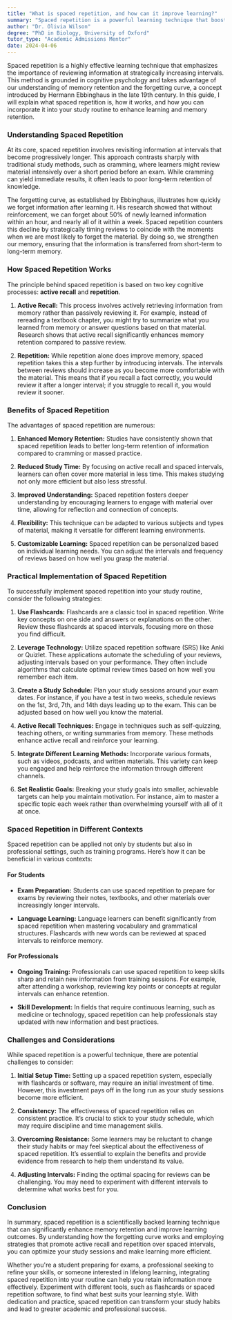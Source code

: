 ```yaml
---
title: "What is spaced repetition, and how can it improve learning?"
summary: "Spaced repetition is a powerful learning technique that boosts memory retention by reviewing information at strategically increasing intervals."
author: "Dr. Olivia Wilson"
degree: "PhD in Biology, University of Oxford"
tutor_type: "Academic Admissions Mentor"
date: 2024-04-06
---
```


Spaced repetition is a highly effective learning technique that emphasizes the importance of reviewing information at strategically increasing intervals. This method is grounded in cognitive psychology and takes advantage of our understanding of memory retention and the forgetting curve, a concept introduced by Hermann Ebbinghaus in the late 19th century. In this guide, I will explain what spaced repetition is, how it works, and how you can incorporate it into your study routine to enhance learning and memory retention.

### Understanding Spaced Repetition

At its core, spaced repetition involves revisiting information at intervals that become progressively longer. This approach contrasts sharply with traditional study methods, such as cramming, where learners might review material intensively over a short period before an exam. While cramming can yield immediate results, it often leads to poor long-term retention of knowledge. 

The forgetting curve, as established by Ebbinghaus, illustrates how quickly we forget information after learning it. His research showed that without reinforcement, we can forget about 50% of newly learned information within an hour, and nearly all of it within a week. Spaced repetition counters this decline by strategically timing reviews to coincide with the moments when we are most likely to forget the material. By doing so, we strengthen our memory, ensuring that the information is transferred from short-term to long-term memory.

### How Spaced Repetition Works

The principle behind spaced repetition is based on two key cognitive processes: **active recall** and **repetition**.

1. **Active Recall:** This process involves actively retrieving information from memory rather than passively reviewing it. For example, instead of rereading a textbook chapter, you might try to summarize what you learned from memory or answer questions based on that material. Research shows that active recall significantly enhances memory retention compared to passive review.

2. **Repetition:** While repetition alone does improve memory, spaced repetition takes this a step further by introducing intervals. The intervals between reviews should increase as you become more comfortable with the material. This means that if you recall a fact correctly, you would review it after a longer interval; if you struggle to recall it, you would review it sooner.

### Benefits of Spaced Repetition

The advantages of spaced repetition are numerous:

1. **Enhanced Memory Retention:** Studies have consistently shown that spaced repetition leads to better long-term retention of information compared to cramming or massed practice.

2. **Reduced Study Time:** By focusing on active recall and spaced intervals, learners can often cover more material in less time. This makes studying not only more efficient but also less stressful.

3. **Improved Understanding:** Spaced repetition fosters deeper understanding by encouraging learners to engage with material over time, allowing for reflection and connection of concepts.

4. **Flexibility:** This technique can be adapted to various subjects and types of material, making it versatile for different learning environments.

5. **Customizable Learning:** Spaced repetition can be personalized based on individual learning needs. You can adjust the intervals and frequency of reviews based on how well you grasp the material.

### Practical Implementation of Spaced Repetition

To successfully implement spaced repetition into your study routine, consider the following strategies:

1. **Use Flashcards:** Flashcards are a classic tool in spaced repetition. Write key concepts on one side and answers or explanations on the other. Review these flashcards at spaced intervals, focusing more on those you find difficult.

2. **Leverage Technology:** Utilize spaced repetition software (SRS) like Anki or Quizlet. These applications automate the scheduling of your reviews, adjusting intervals based on your performance. They often include algorithms that calculate optimal review times based on how well you remember each item.

3. **Create a Study Schedule:** Plan your study sessions around your exam dates. For instance, if you have a test in two weeks, schedule reviews on the 1st, 3rd, 7th, and 14th days leading up to the exam. This can be adjusted based on how well you know the material.

4. **Active Recall Techniques:** Engage in techniques such as self-quizzing, teaching others, or writing summaries from memory. These methods enhance active recall and reinforce your learning.

5. **Integrate Different Learning Methods:** Incorporate various formats, such as videos, podcasts, and written materials. This variety can keep you engaged and help reinforce the information through different channels.

6. **Set Realistic Goals:** Breaking your study goals into smaller, achievable targets can help you maintain motivation. For instance, aim to master a specific topic each week rather than overwhelming yourself with all of it at once.

### Spaced Repetition in Different Contexts

Spaced repetition can be applied not only by students but also in professional settings, such as training programs. Here’s how it can be beneficial in various contexts:

#### For Students

- **Exam Preparation:** Students can use spaced repetition to prepare for exams by reviewing their notes, textbooks, and other materials over increasingly longer intervals.
  
- **Language Learning:** Language learners can benefit significantly from spaced repetition when mastering vocabulary and grammatical structures. Flashcards with new words can be reviewed at spaced intervals to reinforce memory.

#### For Professionals

- **Ongoing Training:** Professionals can use spaced repetition to keep skills sharp and retain new information from training sessions. For example, after attending a workshop, reviewing key points or concepts at regular intervals can enhance retention.

- **Skill Development:** In fields that require continuous learning, such as medicine or technology, spaced repetition can help professionals stay updated with new information and best practices.

### Challenges and Considerations

While spaced repetition is a powerful technique, there are potential challenges to consider:

1. **Initial Setup Time:** Setting up a spaced repetition system, especially with flashcards or software, may require an initial investment of time. However, this investment pays off in the long run as your study sessions become more efficient.

2. **Consistency:** The effectiveness of spaced repetition relies on consistent practice. It’s crucial to stick to your study schedule, which may require discipline and time management skills.

3. **Overcoming Resistance:** Some learners may be reluctant to change their study habits or may feel skeptical about the effectiveness of spaced repetition. It’s essential to explain the benefits and provide evidence from research to help them understand its value.

4. **Adjusting Intervals:** Finding the optimal spacing for reviews can be challenging. You may need to experiment with different intervals to determine what works best for you.

### Conclusion

In summary, spaced repetition is a scientifically backed learning technique that can significantly enhance memory retention and improve learning outcomes. By understanding how the forgetting curve works and employing strategies that promote active recall and repetition over spaced intervals, you can optimize your study sessions and make learning more efficient.

Whether you're a student preparing for exams, a professional seeking to refine your skills, or someone interested in lifelong learning, integrating spaced repetition into your routine can help you retain information more effectively. Experiment with different tools, such as flashcards or spaced repetition software, to find what best suits your learning style. With dedication and practice, spaced repetition can transform your study habits and lead to greater academic and professional success.
    